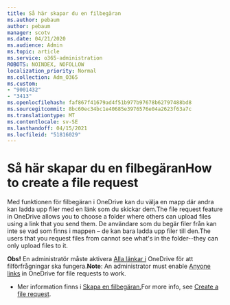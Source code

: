 ```yaml
---
title: Så här skapar du en filbegäran
ms.author: pebaum
author: pebaum
manager: scotv
ms.date: 04/21/2020
ms.audience: Admin
ms.topic: article
ms.service: o365-administration
ROBOTS: NOINDEX, NOFOLLOW
localization_priority: Normal
ms.collection: Adm_O365
ms.custom:
- "9001432"
- "3413"
ms.openlocfilehash: faf867f41679ad4f51b977b97678b62797488bd8
ms.sourcegitcommit: 8bc60ec34bc1e40685e3976576e04a2623f63a7c
ms.translationtype: MT
ms.contentlocale: sv-SE
ms.lasthandoff: 04/15/2021
ms.locfileid: "51816029"
---
```

# <a name="how-to-create-a-file-request"></a><span data-ttu-id="b326a-102">Så här skapar du en filbegäran</span><span class="sxs-lookup"><span data-stu-id="b326a-102">How to create a file request</span></span>

<span data-ttu-id="b326a-103">Med funktionen för filbegäran i OneDrive kan du välja en mapp där andra kan ladda upp filer med en länk som du skickar dem.</span><span class="sxs-lookup"><span data-stu-id="b326a-103">The file request feature in OneDrive allows you to choose a folder where others can upload files using a link that you send them.</span></span> <span data-ttu-id="b326a-104">De användare som du begär filer från kan inte se vad som finns i mappen – de kan bara ladda upp filer till den.</span><span class="sxs-lookup"><span data-stu-id="b326a-104">The users that you request files from cannot see what's in the folder--they can only upload files to it.</span></span>

<span data-ttu-id="b326a-105">**Obs!** En administratör måste aktivera [Alla länkar i](https://docs.microsoft.com/sharepoint/turn-external-sharing-on-or-off) OneDrive för att filförfrågningar ska fungera.</span><span class="sxs-lookup"><span data-stu-id="b326a-105">**Note**: An administrator must enable [Anyone links](https://docs.microsoft.com/sharepoint/turn-external-sharing-on-or-off) in OneDrive for file requests to work.</span></span>

- <span data-ttu-id="b326a-106">Mer information finns i [Skapa en filbegäran.](https://support.office.com/article/create-a-file-request-f54aa7f8-2589-4421-b351-d415fc3b83af)</span><span class="sxs-lookup"><span data-stu-id="b326a-106">For more info, see [Create a file request](https://support.office.com/article/create-a-file-request-f54aa7f8-2589-4421-b351-d415fc3b83af).</span></span>
